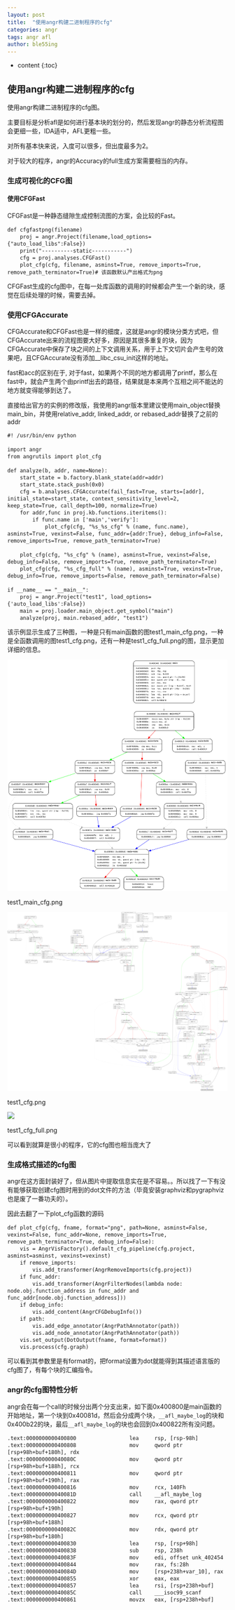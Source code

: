 ```yaml
---
layout: post
title:  "使用angr构建二进制程序的cfg"
categories: angr
tags: angr afl
author: ble55ing
---
```


* content
{:toc}
## 使用angr构建二进制程序的cfg

使用angr构建二进制程序的cfg图。

主要目标是分析afl是如何进行基本块的划分的，然后发现angr的静态分析流程图会更细一些，IDA适中，AFL更粗一些。

对所有基本快来说，入度可以很多，但出度最多为2。

对于较大的程序，angr的Accuracy的full生成方案需要相当的内存。

### 生成可视化的CFG图

#### 使用CFGFast

CFGFast是一种静态缝隙生成控制流图的方案，会比较的Fast。

```
def cfgfastpng(filename)
    proj = angr.Project(filename,load_options={"auto_load_libs":False})
    print("----------static-----------")
    cfg = proj.analyses.CFGFast()
    plot_cfg(cfg, filename, asminst=True, remove_imports=True, remove_path_terminator=True)# 该函数默认产出格式为png
```

CFGFast生成的cfg图中，在每一处库函数的调用的时候都会产生一个新的块，感觉在后续处理的时候，需要去掉。

### 使用CFGAccurate

CFGAccurate和CFGFast也是一样的细度，这就是angr的模块分类方式吧，但CFGAccurate出来的流程图要大好多，原因是其很多重复的块，因为CFGAccurate中保存了块之间的上下文调用关系，用于上下文切片会产生号的效果吧，且CFGAccurate没有添加__libc_csu_init这样的地址。

fast和acc的区别在于, 对于fast，如果两个不同的地方都调用了printf，那么在fast中，就会产生两个由printf出去的路径，结果就是本来两个互相之间不能达的地方就变得能够到达了。

直接给出官方的实例的修改版，我使用的angr版本里建议使用main_object替换main_bin，并使用relative_addr, linked_addr, or rebased_addr替换了之前的addr

```
#! /usr/bin/env python
 
import angr
from angrutils import plot_cfg

def analyze(b, addr, name=None):
    start_state = b.factory.blank_state(addr=addr)
    start_state.stack_push(0x0)
    cfg = b.analyses.CFGAccurate(fail_fast=True, starts=[addr], initial_state=start_state, context_sensitivity_level=2, keep_state=True, call_depth=100, normalize=True)
    for addr,func in proj.kb.functions.iteritems():
        if func.name in ['main','verify']:
            plot_cfg(cfg, "%s_%s_cfg" % (name, func.name), asminst=True, vexinst=False, func_addr={addr:True}, debug_info=False, remove_imports=True, remove_path_terminator=True)
 
    plot_cfg(cfg, "%s_cfg" % (name), asminst=True, vexinst=False, debug_info=False, remove_imports=True, remove_path_terminator=True)
    plot_cfg(cfg, "%s_cfg_full" % (name), asminst=True, vexinst=True, debug_info=True, remove_imports=False, remove_path_terminator=False)
 
if __name__ == "__main__":
    proj = angr.Project("test1", load_options={'auto_load_libs':False})
    main = proj.loader.main_object.get_symbol("main")
    analyze(proj, main.rebased_addr, "test1")
```

该示例显示生成了三种图，一种是只有main函数的图test1_main_cfg.png，一种是全函数调用的图test1_cfg.png，还有一种是test1_cfg_full.png的图，显示更加详细的信息。

![](https://raw.githubusercontent.com/ble55ing/PicGo/master/test1_main_cfg.png)

test1_main_cfg.png

![](https://raw.githubusercontent.com/ble55ing/PicGo/master/test1.png)

test1_cfg.png

![](https://raw.githubusercontent.com/ble55ing/PicGo/master/test1_cfg_full.png)

test1_cfg_full.png

可以看到就算是很小的程序，它的cfg图也相当庞大了

### 生成格式描述的cfg图

angr在这方面封装好了，但从图片中提取信息实在是不容易。。所以找了一下有没有能够获取创建cfg图时用到的dot文件的方法（毕竟安装graphviz和pygraphviz也是废了一番功夫的）。

因此去翻了一下plot_cfg函数的源码

```
def plot_cfg(cfg, fname, format="png", path=None, asminst=False, vexinst=False, func_addr=None, remove_imports=True, remove_path_terminator=True, debug_info=False):
    vis = AngrVisFactory().default_cfg_pipeline(cfg.project, asminst=asminst, vexinst=vexinst)
    if remove_imports:
        vis.add_transformer(AngrRemoveImports(cfg.project))
    if func_addr:
        vis.add_transformer(AngrFilterNodes(lambda node: node.obj.function_address in func_addr and func_addr[node.obj.function_address]))
    if debug_info:
        vis.add_content(AngrCFGDebugInfo())
    if path:
        vis.add_edge_annotator(AngrPathAnnotator(path))
        vis.add_node_annotator(AngrPathAnnotator(path))
    vis.set_output(DotOutput(fname, format=format))    
    vis.process(cfg.graph) 
```

可以看到其参数里是有format的，把format设置为dot就能得到其描述语言版的cfg图了，有每个块的汇编指令。

### angr的cfg图特性分析

angr会在每一个call的时候分出两个分支出来，如下面0x400800是main函数的开始地址，第一个块到0x40081d，然后会分成两个块，```__afl_maybe_log```的块和0x400b22的块，最后```__afl_maybe_log```的块也会回到0x400822所有没问题。

```
.text:0000000000400800                 lea     rsp, [rsp-98h]
.text:0000000000400808                 mov     qword ptr [rsp+98h+buf+180h], rdx
.text:000000000040080C                 mov     qword ptr [rsp+98h+buf+188h], rcx
.text:0000000000400811                 mov     qword ptr [rsp+98h+buf+190h], rax
.text:0000000000400816                 mov     rcx, 140Fh
.text:000000000040081D                 call    __afl_maybe_log
.text:0000000000400822                 mov     rax, qword ptr [rsp+98h+buf+190h]
.text:0000000000400827                 mov     rcx, qword ptr [rsp+98h+buf+188h]
.text:000000000040082C                 mov     rdx, qword ptr [rsp+98h+buf+180h]
.text:0000000000400830                 lea     rsp, [rsp+98h]
.text:0000000000400838                 sub     rsp, 238h
.text:000000000040083F                 mov     edi, offset unk_402454
.text:0000000000400844                 mov     rax, fs:28h
.text:000000000040084D                 mov     [rsp+238h+var_10], rax
.text:0000000000400855                 xor     eax, eax
.text:0000000000400857                 lea     rsi, [rsp+238h+buf]
.text:000000000040085C                 call    ___isoc99_scanf
.text:0000000000400861                 movzx   eax, [rsp+238h+buf]
```



